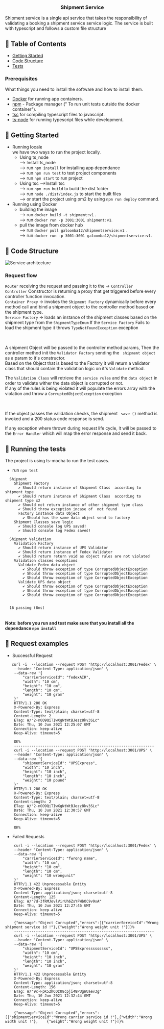 <h3 align="center">
<b>Shipment Service</b></h3>

Shipment service is a single api service that takes the responsibility of validating a booking a shipment service service logic.
The service is built with typescript and follows a custom file structure <br>

## 📝 Table of Contents

- [Getting Started](#getting_started)
- [Code Structure](#code_structure)
- [Tests](#tests)

### Prerequisites

What things you need to install the software and how to install them.

- [Docker](https://www.docker.com/) for running app containers.
- [npm](https://www.npmjs.com/) - Package manager (" To run unit tests outside the docker container").
- [tsc](https://www.typescriptlang.org) for compiling typescript files to javascript.
- [ts-node](https://www.npmjs.com/package/ts-node) for running typescript files while development.

## 🏁 Getting Started <a name = "getting_started"></a>

- Running locale <br>
  we have two ways to run the project locally.
  - Using ts_node <br>
    --> Install ts_node<br>
    --> run `npm install` for installing app dependance<br>
    --> run `npm run test` to test project components<br>
    --> run `npm start` to run project <br>
  - Using tsc
    -->Install tsc<br>
    --> run `npm run build` to build the dist folder<br>
    --> run `node ./dist/index.js` to start the built files<br>
    --> or start the project using pm2 by using `npm run deploy` command.
- Running using Docker <br>
  - building the image<br>
    --> run `docker build -t shipment:v1` .<br>
    --> run `docker run -p 3001:3001 shipment:v1`.<br>
  - pull the image from docker hub<br>
    --> run `docker pull galoomba12/shipmentservice:v1` .<br>
    --> run `docker run -p 3001:3001 galoomba12/shipmentservice:v1`.<br>

## 🚀 Code Structure <a name = "code_structure"></a>

![Service architecture](./shipmentServiceArc.png)

### Request flow

`Router` receiving the request and passing it to the -> `Controller`<br>
`Controller` Constructor is returning a proxy that get triggered before every controller function invocation. <br>
`Container Proxy` -> invokes the `Shipment Factory` dynamically before every method call and bind a shipment object to the controller method based on the shipment type.<br>
`Service Factory` -> loads an instance of the shipment classes based on the shipment type from the `ShipmentTypeEnum` If the `Service Factory` Fails to load the shipment type it throws `TypeNotFoundException` exception<br><br><br>

A shipment Object will be passed to the controller method params, Then the controller method init the `Validator Factory` sending the ` shipment object` as a param to it's constructor.<br>
Based on the Object that is based to the Factory it will return a validator class that should contain the validation logic on it's `Validate` method.<br>

The `Validation Class` will retrieve the `service rules` and the `data object` in order to validate wither the data object is corrupted or not.<br>
If any of the rules is being violated it will populate the errors array with the violation and throw a `CorruptedObjectException` exception <br><br><br>

If the object passes the validation checks, the shipment ` save ()` method is invoked and a 200 status code response is send.<br>

If any exception where thrown during request life cycle, It will be passed to the `Error Handler` which will map the error response and send it back.

## 🔧 Running the tests <a name = "tests"></a>

The project is using ts-mocha to run the test cases.

- run `npm test`

```
  Shipment
    Shipment Factory
      ✔ Should return instance of Shipment Class  according to shipment type
      ✔ Should return instance of Shipment Class  according to shipment type x2
      ✔ Should not return instance of other shipment type class
      ✔ Should throw exception incase of  not found
      Factory instance data Object
        ✔ Should has the same data object send to factory
    Shipment Classes save logic
      ✔ Should console log UPS saved!
      ✔ Should console log Fedex saved!

  Shipment Validation
    Validation Factory
      ✔ Should return instance of UPS Validator
      ✔ Should return instance of Fedex Validator
      ✔ Should return return void as object rules are not violated
    Validation classes exceptions
      Validate Fedex data object
        ✔ Should throw exception of type CorruptedObjectException
        ✔ Should throw exception of type CorruptedObjectException
        ✔ Should throw exception of type CorruptedObjectException
      Validate UPS data object
        ✔ Should throw exception of type CorruptedObjectException
        ✔ Should throw exception of type CorruptedObjectException
        ✔ Should throw exception of type CorruptedObjectException


  16 passing (8ms)


```

#### Note: before you run and test make sure that you install all the dependance `npm install`

## 🔧 Request examples

- Successful Request

```
   curl -i  --location --request POST 'http://localhost:3001/Fedex' \
    --header 'Content-Type: application/json' \
    --data-raw '{
        "carrierServiceId": "fedexAIR",
        "width": "10 cm",
        "height": "10 cm",
        "length": "10 cm",
        "weight": "10 gram"
    }'
    HTTP/1.1 200 OK
    X-Powered-By: Express
    Content-Type: text/plain; charset=utf-8
    Content-Length: 2
    ETag: W/"2-nOO9QiTIwXgNtWtBJezz8kv3SLc"
    Date: Thu, 10 Jun 2021 12:25:07 GMT
    Connection: keep-alive
    Keep-Alive: timeout=5

    OK%
    ----------------------------------------------------------------
    curl -i --location --request POST 'http://localhost:3001/UPS' \
    --header 'Content-Type: application/json' \
    --data-raw '{
        "shipmentServiceId": "UPSExpress",
        "width": "10 inch",
        "height": "10 inch",
        "length": "10 inch",
        "weight": "10 pound"
    }'
    HTTP/1.1 200 OK
    X-Powered-By: Express
    Content-Type: text/plain; charset=utf-8
    Content-Length: 2
    ETag: W/"2-nOO9QiTIwXgNtWtBJezz8kv3SLc"
    Date: Thu, 10 Jun 2021 12:30:57 GMT
    Connection: keep-alive
    Keep-Alive: timeout=5

    OK%
```

- Failed Requests

```
    curl -i --location --request POST 'http://localhost:3001/Fedex' \
    --header 'Content-Type: application/json' \
    --data-raw '{
        "carrierServiceId": "fwrong name",
        "width": "10 cm",
        "height": "10 cm",
        "length": "10 cm",
        "weight": "10 wrongunit"
    }'
    HTTP/1.1 422 Unprocessable Entity
    X-Powered-By: Express
    Content-Type: application/json; charset=utf-8
    Content-Length: 125
    ETag: W/"7d-3fRMJovlVirUh6ZsYFWbOC9v9xA"
    Date: Thu, 10 Jun 2021 12:27:46 GMT
    Connection: keep-alive
    Keep-Alive: timeout=5

    {"message":"Object Corrupted","errors":[{"carrierServiceId":"Wrong shipment service id !"},{"weight":"Wrong weight unit !"}]}%
    ----------------------------------------------------------------
    curl -i --location --request POST 'http://localhost:3001/UPS' \
    --header 'Content-Type: application/json' \
    --data-raw '{
        "shipmentServiceId": "UPSExpresssssssss",
        "width": "10 cm",
        "height": "10 inch",
        "length": "10 inch",
        "weight": "10 gram"
    }'
    HTTP/1.1 422 Unprocessable Entity
    X-Powered-By: Express
    Content-Type: application/json; charset=utf-8
    Content-Length: 156
    ETag: W/"9c-FpK52hCOzU8cpji48PUgWUaev3g"
    Date: Thu, 10 Jun 2021 12:32:44 GMT
    Connection: keep-alive
    Keep-Alive: timeout=5

    {"message":"Object Corrupted","errors":[{"shipmentServiceId":"Wrong carrier service id !"},{"width":"Wrong width unit !"},    {"weight":"Wrong weight unit !"}]}%
```
